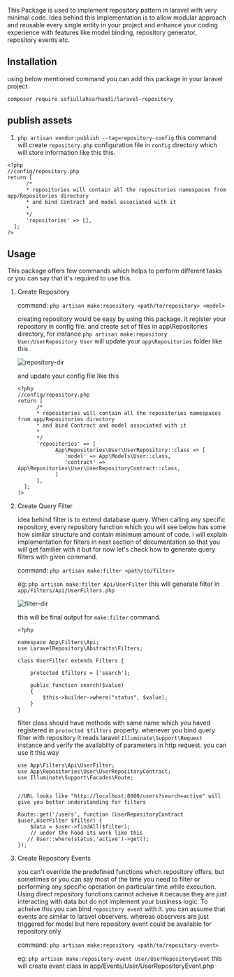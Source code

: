 This Package is used to implement repository pattern in laravel with very minimal code. Idea behind this implementation is to allow modular approach and reusable every single entity in your project and enhance your coding experience with features like model binding, repository generator, repository events etc.  


## Installation
using below mentioned command you can add this package in your laravel project

`composer require safiullahsarhandi/laravel-repository`

## publish assets
1. `php artisan vendor:publish --tag=repository-config`
this command will create `repository.php` configuration file in `config` directory which will store information like this this. 


``` 
<?php 
//config/repository.php
return [
      /* 
      * repositories will contain all the repositories namespaces from app/Repositories directory  
      * and bind Contract and model associated with it  
      *
      */
      'repositories' => [],
  ];
?> 
```

## Usage

This package offers few commands which helps to perform different tasks or you can say that it's required to use this. 

1. Create Repository
      
      command: `php artisan make:repository <path/to/repository> <model>`
      
      creating repository would be easy by using this package. it register your repository in config file.
      and create set of files in app\Repositories directory, for instance `php artisan make:repository User/UserRepository User` will update your `app\Repositories` folder like this
      
      ![repository-dir](https://user-images.githubusercontent.com/36722999/199682649-8fa5718e-40c7-4371-ae6a-1d48931ec897.png)

      and update your config file like this
      
      ```
      <?php 
      //config/repository.php
      return [
            /* 
            * repositories will contain all the repositories namespaces from app/Repositories directory  
            * and bind Contract and model associated with it  
            *
            */
            'repositories' => [
                  App\Repositories\User\UserRepository::class => [
                     'model' => App\Models\User::class,
                     'contract' => App\Repositories\User\UserRepositoryContract::class,
                  ]
            ],
        ];
      ?> 
      ```
      
      
2. Create Query Filter

      idea behind filter is to extend database query. When calling any specific repository, every repository function which you will see below has some how similar structure and contain minimum amount of code. i will explain implementation for filters in next section of documentation so that you will get familier with it but for now let's check how to generate query filters with given command.
      
      command: `php artisan make:filter <path/to/filter>`
      
      eg: `php artisan make:filter Api/UserFilter` this will generate filter in `app/Filters/Api/UserFilters.php`
      
      ![filter-dir](https://user-images.githubusercontent.com/36722999/199750595-0a7a8b04-d830-4584-893c-7ee6c3f9d763.png)
      
      
      this will be final output for `make:filter` command. 
      ```
      <?php
      
      namespace App\Filters\Api;
      use LaravelRepository\Abstracts\Filters;

      class UserFilter extends Filters {

          protected $filters = ['search'];

          public function search($value)
          {
              $this->builder->where("status", $value);
          }
      }
      ```
      
      filter class should have methods with same name which you haved registered in `protected $filters` property. whenever you bind query filter with repository it reads laravel `Illuminate\Support\Request` instance and verify the availablity of parameters in http request. you can use it this way
      
      ```
      use App\Filters\Api\UserFilter;
      use App\Repositories\User\UserRepositoryContract;
      use Illuminate\Support\Facades\Route;
      
      
      //URL looks like "http://localhost:8000/users?search=active" will give you better understanding for filters   
      
      Route::get('/users', function (UserRepositoryContract $user,UserFilter $filter) {
          $data = $user->findAll($filter);
          // under the hood its work like this
         // User::where(status,'active')->get();
      });

      ```
      
      
 3. Create Repository Events

      you can't override the predefined functions which repository offers, but sometimes or you can say most of the time you need to filter or performing any specific operation on particular time while execution. Using direct repository functions cannot acheive it because they are just interacting with data but do not implement your business logic. To acheive this you can bind `repository event` with it. you can assume that events are similar to laravel observers. whereas observers are just triggered for model but here repository event could be available for repository only   
      
      command: `php artisan make:repository <path/to/repository-event>`
      
      eg: `php artisan make:repository-event User/UserRepositoryEvent` this will create event class in app/Events/User/UserRepositoryEvent.php
      

